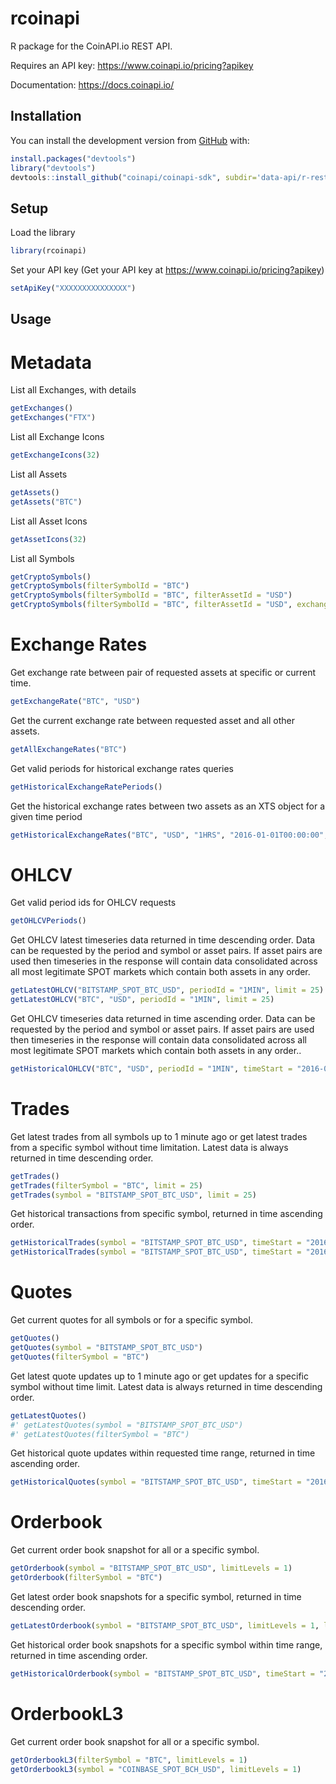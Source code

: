
<!-- README.md is generated from README.Rmd. Please edit that file -->

# rcoinapi

<!-- badges: start -->
<!-- badges: end -->

R package for the CoinAPI.io REST API.

Requires an API key: <https://www.coinapi.io/pricing?apikey>

Documentation: <https://docs.coinapi.io/>

## Installation

<!-- You can install the released version of rcoinapi from [CRAN](https://CRAN.R-project.org) with: -->
<!-- ``` r -->
<!-- install.packages("rcoinapi") -->
<!-- ``` -->

You can install the development version from
[GitHub](https://github.com/) with:

``` r
install.packages("devtools")
library("devtools")
devtools::install_github("coinapi/coinapi-sdk", subdir='data-api/r-rest-2')
```

## Setup

Load the library

``` r
library(rcoinapi)
```

Set your API key (Get your API key at
<https://www.coinapi.io/pricing?apikey>)

``` r
setApiKey("XXXXXXXXXXXXXXX")
```

## Usage

# Metadata

List all Exchanges, with details

``` r
getExchanges()
getExchanges("FTX")
```

List all Exchange Icons

``` r
getExchangeIcons(32)
```

List all Assets

``` r
getAssets()
getAssets("BTC")
```

List all Asset Icons

``` r
getAssetIcons(32)
```

List all Symbols

``` r
getCryptoSymbols()
getCryptoSymbols(filterSymbolId = "BTC")
getCryptoSymbols(filterSymbolId = "BTC", filterAssetId = "USD")
getCryptoSymbols(filterSymbolId = "BTC", filterAssetId = "USD", exchangeId = "FTX")
```

# Exchange Rates

Get exchange rate between pair of requested assets at specific or
current time.

``` r
getExchangeRate("BTC", "USD")
```

Get the current exchange rate between requested asset and all other
assets.

``` r
getAllExchangeRates("BTC")
```

Get valid periods for historical exchange rates queries

``` r
getHistoricalExchangeRatePeriods()
```

Get the historical exchange rates between two assets as an XTS object
for a given time period

``` r
getHistoricalExchangeRates("BTC", "USD", "1HRS", "2016-01-01T00:00:00", "2016-02-01T00:00:00", limit = 25)
```

# OHLCV

Get valid period ids for OHLCV requests

``` r
getOHLCVPeriods()
```

Get OHLCV latest timeseries data returned in time descending order. Data
can be requested by the period and symbol or asset pairs. If asset pairs
are used then timeseries in the response will contain data consolidated
across all most legitimate SPOT markets which contain both assets in any
order.

``` r
getLatestOHLCV("BITSTAMP_SPOT_BTC_USD", periodId = "1MIN", limit = 25)
getLatestOHLCV("BTC", "USD", periodId = "1MIN", limit = 25)
```

Get OHLCV timeseries data returned in time ascending order. Data can be
requested by the period and symbol or asset pairs. If asset pairs are
used then timeseries in the response will contain data consolidated
across all most legitimate SPOT markets which contain both assets in any
order..

``` r
getHistoricalOHLCV("BTC", "USD", periodId = "1MIN", timeStart = "2016-01-01T00:00:00", limit = 25)
```

# Trades

Get latest trades from all symbols up to 1 minute ago or get latest
trades from a specific symbol without time limitation. Latest data is
always returned in time descending order.

``` r
getTrades()
getTrades(filterSymbol = "BTC", limit = 25)
getTrades(symbol = "BITSTAMP_SPOT_BTC_USD", limit = 25)
```

Get historical transactions from specific symbol, returned in time
ascending order.

``` r
getHistoricalTrades(symbol = "BITSTAMP_SPOT_BTC_USD", timeStart = "2016-01-01T00:00:00", limit = 25)
getHistoricalTrades(symbol = "BITSTAMP_SPOT_BTC_USD", timeStart = "2016-01-01T00:00:00", timeEnd = "2016-01-01T00:10:00", limit = 25)
```

# Quotes

Get current quotes for all symbols or for a specific symbol.

``` r
getQuotes()
getQuotes(symbol = "BITSTAMP_SPOT_BTC_USD")
getQuotes(filterSymbol = "BTC")
```

Get latest quote updates up to 1 minute ago or get updates for a
specific symbol without time limit. Latest data is always returned in
time descending order.

``` r
getLatestQuotes()
#' getLatestQuotes(symbol = "BITSTAMP_SPOT_BTC_USD")
#' getLatestQuotes(filterSymbol = "BTC")
```

Get historical quote updates within requested time range, returned in
time ascending order.

``` r
getHistoricalQuotes(symbol = "BITSTAMP_SPOT_BTC_USD", timeStart = "2016-01-01T00:00:00", timeEnd = "2016-01-01T00:10:00", limit = 25)
```

# Orderbook

Get current order book snapshot for all or a specific symbol.

``` r
getOrderbook(symbol = "BITSTAMP_SPOT_BTC_USD", limitLevels = 1)
getOrderbook(filterSymbol = "BTC")
```

Get latest order book snapshots for a specific symbol, returned in time
descending order.

``` r
getLatestOrderbook(symbol = "BITSTAMP_SPOT_BTC_USD", limitLevels = 1, limit = 25)
```

Get historical order book snapshots for a specific symbol within time
range, returned in time ascending order.

``` r
getHistoricalOrderbook(symbol = "BITSTAMP_SPOT_BTC_USD", timeStart = "2016-01-01T00:00:00", timeEnd = "2016-01-01T00:10:00", limitLevels = 1, limit = 25)
```

# OrderbookL3

Get current order book snapshot for all or a specific symbol.

``` r
getOrderbookL3(filterSymbol = "BTC", limitLevels = 1)
getOrderbookL3(symbol = "COINBASE_SPOT_BCH_USD", limitLevels = 1)
```
